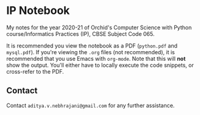 # IP Notebook
 My notes for the year 2020-21 of Orchid's Computer Science with Python
 course/Informatics Practices (IP), CBSE Subject Code 065.
 
 It is recommended you view the notebook as a PDF (`python.pdf` and
`mysql.pdf`). If you're viewing the `.org` files (not recommended), it
is recommended that you use Emacs with `org-mode`. Note that this will
**not** show the output. You'll either have to locally execute the
code snippets, or cross-refer to the PDF.

## Contact
Contact `aditya.v.nebhrajani@gmail.com` for any further assistance. 
